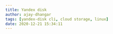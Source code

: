 ```yaml
---
title: Yandex disk
author: ajay-dhangar
tags: [yandex-disk cli, cloud storage, linux]
date: 2020-12-21 15:34:11
---
```

